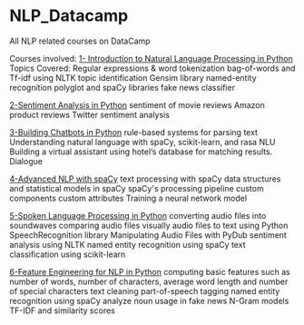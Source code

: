 # NLP_Datacamp
All NLP related courses on DataCamp


Courses involved:
[1- Introduction to Natural Language Processing in Python](https://app.datacamp.com/learn/courses/introduction-to-natural-language-processing-in-python)
Topics Covered:
Regular expressions & word tokenization
bag-of-words and Tf-idf using NLTK
topic identification
Gensim library
named-entity recognition
polyglot and spaCy libraries
fake news classifier

[2-Sentiment Analysis in Python](https://app.datacamp.com/learn/courses/sentiment-analysis-in-python)
sentiment of movie reviews
Amazon product reviews
Twitter sentiment analysis  

[3-Building Chatbots in Python](https://app.datacamp.com/learn/courses/building-chatbots-in-python)
rule-based systems for parsing text
Understanding natural language with spaCy, scikit-learn, and rasa NLU
Building a virtual assistant using hotel’s database for matching results.
Dialogue 

[4-Advanced NLP with spaCy](https://app.datacamp.com/learn/courses/advanced-nlp-with-spacy)
text processing with spaCy
data structures and statistical models in spaCy
spaCy's processing pipeline
custom components
custom attributes
Training a neural network model

[5-Spoken Language Processing in Python](https://app.datacamp.com/learn/courses/spoken-language-processing-in-python)
converting audio files into soundwaves 
comparing audio files visually
audio files to text using Python SpeechRecognition library 
Manipulating Audio Files with PyDub
sentiment analysis using NLTK
named entity recognition using spaCy
text classification using scikit-learn

[6-Feature Engineering for NLP in Python](https://app.datacamp.com/learn/courses/feature-engineering-for-nlp-in-python)
computing basic features such as number of words, number of characters, average word length and number of special characters
text cleaning
part-of-speech tagging
named entity recognition using spaCy
analyze noun usage in fake news
N-Gram models
TF-IDF and similarity scores

